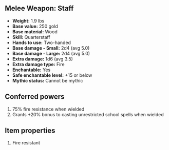 ## Melee Weapon: Staff

- **Weight:** 1.9 lbs
- **Base value:** 250 gold
- **Base material:** Wood
- **Skill:** Quarterstaff
- **Hands to use:** Two-handed
- **Base damage - Small:** 2d4 (avg 5.0)
- **Base damage - Large:** 2d4 (avg 5.0)
- **Extra damage:** 1d6 (avg 3.5)
- **Extra damage type:** Fire
- **Enchantable:** Yes
- **Safe enchantable level:** +15 or below
- **Mythic status:** Cannot be mythic

## Conferred powers

1. 75% fire resistance when wielded
2. Grants +20% bonus to casting unrestricted school spells when wielded

## Item properties

1. Fire resistant
